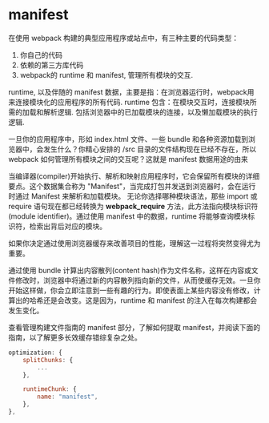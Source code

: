 # manifest
在使用 webpack 构建的典型应用程序或站点中，有三种主要的代码类型：
1. 你自己的代码
2. 依赖的第三方库代码
3. webpack的 runtime 和 manifest, 管理所有模块的交互.

runtime, 以及伴随的 manifest 数据，主要是指：在浏览器运行时，webpack用来连接模块化的应用程序的所有代码.
runtime 包含：在模块交互时，连接模块所需的加载和解析逻辑. 包括浏览器中的已加载模块的连接，以及懒加载模块的执行逻辑.

一旦你的应用程序中，形如 index.html 文件、一些 bundle 和各种资源加载到浏览器中，会发生什么？你精心安排的 /src 目录的文件结构现在已经不存在，所以 webpack 如何管理所有模块之间的交互呢？这就是 manifest 数据用途的由来

当编译器(compiler)开始执行、解析和映射应用程序时，它会保留所有模块的详细要点。这个数据集合称为 "Manifest"，当完成打包并发送到浏览器时，会在运行时通过 Manifest 来解析和加载模块。
无论你选择哪种模块语法，那些 import 或 require 语句现在都已经转换为 __webpack_require__ 方法，此方法指向模块标识符(module identifier)。通过使用 manifest 中的数据，runtime 将能够查询模块标识符，检索出背后对应的模块。

如果你决定通过使用浏览器缓存来改善项目的性能，理解这一过程将突然变得尤为重要。

通过使用 bundle 计算出内容散列(content hash)作为文件名称，这样在内容或文件修改时，浏览器中将通过新的内容散列指向新的文件，从而使缓存无效。一旦你开始这样做，你会立即注意到一些有趣的行为。即使表面上某些内容没有修改，计算出的哈希还是会改变。这是因为，runtime 和 manifest 的注入在每次构建都会发生变化。

查看管理构建文件指南的 manifest 部分，了解如何提取 manifest，并阅读下面的指南，以了解更多长效缓存错综复杂之处。


```js
optimization: {
    splitChunks: {
        ...
    },

    runtimeChunk: {
        name: "manifest",
    },
},
```